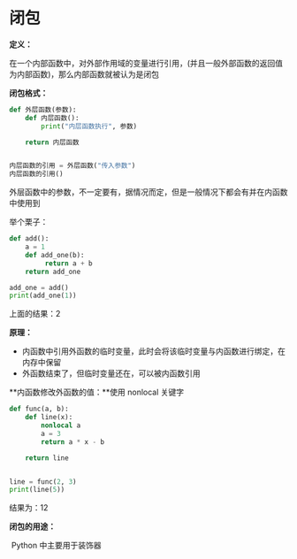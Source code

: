 # 闭包

**定义：** 

在一个内部函数中，对外部作用域的变量进行引用，(并且一般外部函数的返回值为内部函数)，那么内部函数就被认为是闭包 

**闭包格式：**

```python
def 外层函数(参数):
    def 内层函数():
        print("内层函数执行", 参数)

    return 内层函数


内层函数的引用 = 外层函数("传入参数")
内层函数的引用()
```

 外层函数中的参数，不一定要有，据情况而定，但是一般情况下都会有并在内函数中使用到 

举个栗子：

```python 
def add():
    a = 1
    def add_one(b):
         return a + b
    return add_one

add_one = add()
print(add_one(1))
```

上面的结果：2

**原理：**

+ 内函数中引用外函数的临时变量，此时会将该临时变量与内函数进行绑定，在内存中保留
+ 外函数结束了，但临时变量还在，可以被内函数引用

**内函数修改外函数的值：**使用 nonlocal 关键字

```python
def func(a, b):
    def line(x):
        nonlocal a
        a = 3
        return a * x - b

    return line


line = func(2, 3)
print(line(5))

```

结果为：12

**闭包的用途：**

​    Python 中主要用于装饰器